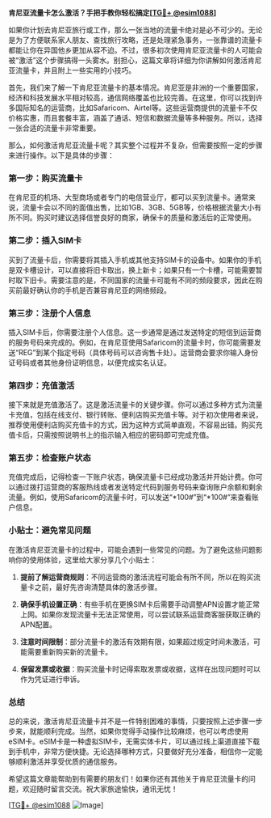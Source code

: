 **肯尼亚流量卡怎么激活？手把手教你轻松搞定[[TG💪+ @esim1088](https://t.me/s/esim1088)]**

如果你计划去肯尼亚旅行或工作，那么一张当地的流量卡绝对是必不可少的。无论是为了方便联系家人朋友、查找旅行攻略，还是处理紧急事务，一张靠谱的流量卡都能让你在异国他乡更加从容不迫。不过，很多初次使用肯尼亚流量卡的人可能会被“激活”这个步骤搞得一头雾水。别担心，这篇文章将详细为你讲解如何激活肯尼亚流量卡，并且附上一些实用的小技巧。

首先，我们来了解一下肯尼亚流量卡的基本情况。肯尼亚是非洲的一个重要国家，经济和科技发展水平相对较高，通信网络覆盖也比较完善。在这里，你可以找到许多国际知名的运营商，比如Safaricom、Airtel等。这些运营商提供的流量卡不仅价格实惠，而且套餐丰富，涵盖了通话、短信和数据流量等多种服务。所以，选择一张合适的流量卡非常重要。

那么，如何激活肯尼亚流量卡呢？其实整个过程并不复杂，但需要按照一定的步骤来进行操作。以下是具体的步骤：

### 第一步：购买流量卡

在肯尼亚的机场、大型商场或者专门的电信营业厅，都可以买到流量卡。通常来说，流量卡会以不同的面值出售，比如1GB、3GB、5GB等，价格根据流量大小有所不同。购买时建议选择信誉良好的商家，确保卡的质量和激活后的正常使用。

### 第二步：插入SIM卡

买到了流量卡后，你需要将其插入手机或其他支持SIM卡的设备中。如果你的手机是双卡槽设计，可以直接将旧卡取出，换上新卡；如果只有一个卡槽，可能需要暂时取下旧卡。需要注意的是，不同国家的流量卡可能有不同的频段要求，因此在购买前最好确认你的手机是否兼容肯尼亚的网络频段。

### 第三步：注册个人信息

插入SIM卡后，你需要注册个人信息。这一步通常是通过发送特定的短信到运营商的服务号码来完成的。例如，在肯尼亚使用Safaricom的流量卡时，你可能需要发送“REG”到某个指定号码（具体号码可以咨询售卡处）。运营商会要求你输入身份证号码或者其他身份证明信息，以便完成实名认证。

### 第四步：充值激活

接下来就是充值激活了。这是激活流量卡的关键步骤。你可以通过多种方式为流量卡充值，包括在线支付、银行转账、便利店购买充值卡等。对于初次使用者来说，推荐使用便利店购买充值卡的方式，因为这种方式简单直观，不容易出错。购买充值卡后，只需按照说明书上的指示输入相应的密码即可完成充值。

### 第五步：检查账户状态

充值完成后，记得检查一下账户状态，确保流量卡已经成功激活并开始计费。你可以通过拨打运营商的客服热线或者发送特定代码到服务号码来查询账户余额和剩余流量。例如，使用Safaricom的流量卡时，可以发送“*100#”到“*100#”来查看账户信息。

### 小贴士：避免常见问题

在激活肯尼亚流量卡的过程中，可能会遇到一些常见的问题。为了避免这些问题影响你的使用体验，这里给大家分享几个小贴士：

1. **提前了解运营商规则**：不同运营商的激活流程可能会有所不同，所以在购买流量卡之前，最好先咨询清楚具体的激活步骤。
   
2. **确保手机设置正确**：有些手机在更换SIM卡后需要手动调整APN设置才能正常上网。如果你发现流量卡无法正常使用，可以尝试联系运营商客服获取正确的APN配置。

3. **注意时间限制**：部分流量卡的激活有效期有限，如果超过规定时间未激活，可能需要重新购买新的流量卡。

4. **保留发票或收据**：购买流量卡时记得索取发票或收据，这样在出现问题时可以作为凭证进行申诉。

### 总结

总的来说，激活肯尼亚流量卡并不是一件特别困难的事情，只要按照上述步骤一步步来，就能顺利完成。当然，如果你觉得手动操作比较麻烦，也可以考虑使用eSIM卡。eSIM卡是一种虚拟SIM卡，无需实体卡片，可以通过线上渠道直接下载到手机中，非常方便快捷。无论选择哪种方式，只要做好充分准备，相信你一定能够顺利激活并享受优质的通信服务。

希望这篇文章能帮助到有需要的朋友们！如果你还有其他关于肯尼亚流量卡的问题，欢迎随时留言交流。祝大家旅途愉快，通讯无忧！

[[TG💪+ @esim1088](https://t.me/s/esim1088) ![Image](https://i.postimg.cc/4NQfJmqS/Snipaste-2025-05-13-00-14-12.png)]